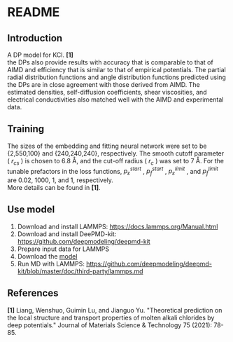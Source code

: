 # README

## Introduction
A DP model for KCl. **[1]**  
the DPs also provide results with accuracy that is comparable to that of AIMD and efficiency that is similar to that of empirical potentials. The partial radial distribution functions and angle distribution functions predicted using the DPs are in close agreement with those derived from AIMD. The estimated densities, self-diffusion coefficients, shear viscosities, and electrical conductivities also matched well with the AIMD and experimental data.  

## Training
The sizes of the embedding and fitting neural network were set to be {2,550,100} and {240,240,240}, respectively. The smooth cutoff parameter ( $r_{cs}$ ) is chosen to 6.8 Å, and the cut-off radius ( $r_c$ ) was set to 7 Å. For the tunable prefactors in the loss functions, $p^{start}_ ε$ , $p^{start}_f$ , $p^{limit}_ε$ , and $p^{limit}_f$ are 0.02, 1000, 1, and 1, respectively.  
More details can be found in **[1]**.  


## Use model
1. Download and install LAMMPS: https://docs.lammps.org/Manual.html
2. Download and install DeePMD-kit: https://github.com/deepmodeling/deepmd-kit
3. Prepare input data for LAMMPS
4. Download the [model](https://aisquare.oss-us-east-1.aliyuncs.com/AIS-Square/models/KCl-molten-model/kcl.pb)
5. Run MD with LAMMPS: https://github.com/deepmodeling/deepmd-kit/blob/master/doc/third-party/lammps.md

## References
**[1]** Liang, Wenshuo, Guimin Lu, and Jianguo Yu. "Theoretical prediction on the local structure and transport properties of molten alkali chlorides by deep potentials." Journal of Materials Science & Technology 75 (2021): 78-85.  


